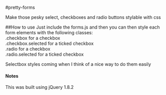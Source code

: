 #pretty-forms

Make those pesky select, checkboxes and radio buttons stylable with css

##How to use
Just include the forms.js and then you can then style each form elements with the following classes:  
.checkbox for a checkbox  
.checkbox.selected for a ticked checkbox  
.radio for a checkbox  
.radio.selected for a ticked checkbox  

Selectbox styles coming when I think of a nice way to do them easily

#### Notes
This was built using jQuery 1.8.2